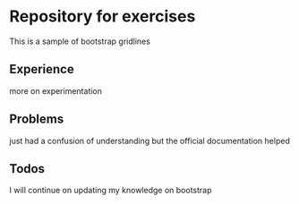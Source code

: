 # Repository for exercises 
This is a sample of bootstrap gridlines

## Experience
more on experimentation

## Problems
just had a confusion of understanding but the official documentation helped

## Todos
I will continue on updating my knowledge on bootstrap